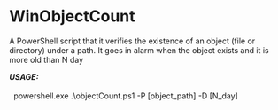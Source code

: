 # WinObjectCount
A PowerShell script that it verifies the existence of an object (file or directory) under a path. It goes in alarm when the object exists and it is more old than N day

<em><strong> USAGE: </strong></em><br><br>
&nbsp; powershell.exe .\objectCount.ps1 -P [object_path] -D [N_day]

